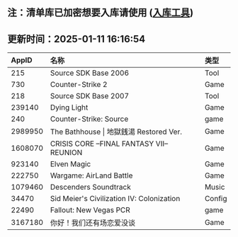 ## 注：清单库已加密想要入库请使用 ([入库工具](https://github.com/BlankTMing/ManifestAutoUpdate/releases))

## 更新时间：2025-01-11 16:16:54
| AppID | 名称 | 类型  |
| :-------------------- | :----------------------------- | :----------- |
| 215 | Source SDK Base 2006| Tool |
| 730 | Counter-Strike 2| Game |
| 218 | Source SDK Base 2007| Tool |
| 239140 | Dying Light| Game |
| 240 | Counter-Strike: Source| game |
| 2989950 | The Bathhouse \| 地獄銭湯 Restored Ver.| Game |
| 1608070 | CRISIS CORE –FINAL FANTASY VII– REUNION| Game |
| 923140 | Elven Magic| Game |
| 222750 | Wargame: AirLand Battle| Game |
| 1079460 | Descenders Soundtrack| Music |
| 34470 | Sid Meier's Civilization IV: Colonization| Config |
| 22490 | Fallout: New Vegas PCR| game |
| 3167180 | 你好！我们还有场恋爱没谈| Game |
